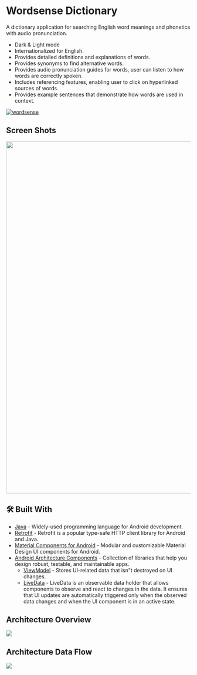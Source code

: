 # Wordsense Dictionary
A dictionary application for searching English word meanings and phonetics with audio pronunciation.

* Dark & Light mode
* Internationalized for English.
* Provides detailed definitions and explanations of words.
* Provides synonyms to find alternative words.
* Provides audio pronunciation guides for words, user can listen to how words are correctly spoken.
* Includes referencing features, enabling user to click on hyperlinked sources of words.
* Provides example sentences that demonstrate how words are used in context.

[![wordsense](https://asikur-android-projects.s3.ap-southeast-2.amazonaws.com/dictionaryapp/logo/apkdownloadbutton.png)](https://asikur-android-projects.s3.ap-southeast-2.amazonaws.com/dictionaryapp/apk/wordsensev01.apk)

## Screen Shots
<img src="https://asikur-android-projects.s3.ap-southeast-2.amazonaws.com/dictionaryapp/ss/appbannersbgremoved.png" width="960">


## 🛠 Built With

- [Java](https://www.java.com/en/) - Widely-used programming language for Android development.
- [Retrofit](https://square.github.io/retrofit/) - Retrofit is a popular type-safe HTTP client library for Android and Java.
- [Material Components for Android](https://github.com/material-components/material-components-android) - Modular and customizable Material Design UI components for Android.
- [Android Architecture Components](https://developer.android.com/topic/libraries/architecture) -
  Collection of libraries that help you design robust, testable, and maintainable apps.
    - [ViewModel](https://developer.android.com/topic/libraries/architecture/viewmodel) - Stores
      UI-related data that isn"t destroyed on UI changes.
    - [LiveData](https://developer.android.com/topic/libraries/architecture/livedata) - LiveData is an observable data holder that allows components to observe and react to changes in the data. It ensures that UI updates are automatically triggered only when the observed data changes and when the UI component is in an active state.
      

## Architecture Overview
![](https://asikur-android-projects.s3.ap-southeast-2.amazonaws.com/dictionaryapp/flow/architecture+ovrview.png)

## Architecture Data Flow
[![](https://mermaid.ink/img/pako:eNptUcGKwjAQ_ZUwUAqL3YPHHARhLx4EWcGL8RCaYXfQJiVOK6X0302T1SjsnN689_KYzIxQO4MgoShGssRSjCX_YoOlLI3253KaikLZK2vGL9I_XjdVv1RWhFrXTD3xIKpqJQ6Et22IuiTt2UbxG1t3JXZ--E995CQte99zhbLJEGd5tY2Jnyuj48cphe82mQxNJC3yzflzFv6IIL7AlTAURnNW-0G39Gmwf75IYIIFNOgbTSasMM6hIK5PgQxw3qACZWef7tjtB1uDZN_hArrW5J0-SDTzl7bpJPEy0x1oWoLt?type=png)](https://mermaid.live/edit#pako:eNptUcGKwjAQ_ZUwUAqL3YPHHARhLx4EWcGL8RCaYXfQJiVOK6X0302T1SjsnN689_KYzIxQO4MgoShGssRSjCX_YoOlLI3253KaikLZK2vGL9I_XjdVv1RWhFrXTD3xIKpqJQ6Et22IuiTt2UbxG1t3JXZ--E995CQte99zhbLJEGd5tY2Jnyuj48cphe82mQxNJC3yzflzFv6IIL7AlTAURnNW-0G39Gmwf75IYIIFNOgbTSasMM6hIK5PgQxw3qACZWef7tjtB1uDZN_hArrW5J0-SDTzl7bpJPEy0x1oWoLt)


